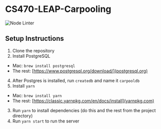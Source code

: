 # CS470-LEAP-Carpooling

![Node Linter](https://github.com/ezfe/cs470-leap-carpooling/workflows/Node%20Linter/badge.svg)

## Setup Instructions

1. Clone the repository
3. Install PostgreSQL
  - Mac: `brew install postgresql`
  - The rest: [https://www.postgresql.org/download/](postgresql.org)
4. After Postgres is installed, run `createdb` and name it `carpooldb`
2. Install `yarn`
  - Mac: `brew install yarn`
  - The rest: [https://classic.yarnpkg.com/en/docs/install](yarnpkg.com)
3. Run `yarn` to install dependencies (do this and the rest from the project directory)
4. Run `yarn start` to run the server